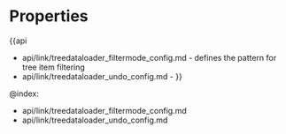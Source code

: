 Properties
==========

{{api
- api/link/treedataloader_filtermode_config.md - defines the pattern for tree item filtering
- api/link/treedataloader_undo_config.md - 
}}

@index:
- api/link/treedataloader_filtermode_config.md
- api/link/treedataloader_undo_config.md

